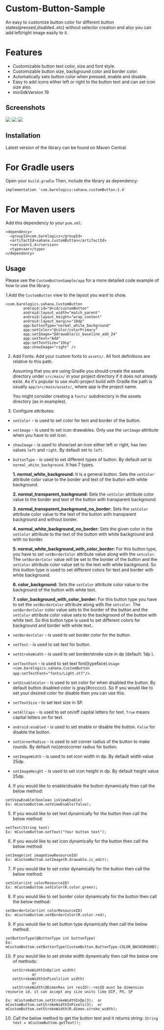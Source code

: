 # Custom-Button-Sample
An easy to customize button color for different button states(pressed,disabled..etc) without selector creation and also you can add left/right image easily to it.

# Features
- Customizable button text color, size and font style.
- Customizable button size, background color and border color.
- Automatically sets button color when pressed, enable and disable.
- Easy to add icons either left or right to the button text and can set icon size also.
- minSdkVersion 19
 
## Screenshots
![](screenshots/socb.gif)
![](screenshots/socb.png)
![](screenshots/socb2.png)


## Installation

Latest version of the library can be found on Maven Central.

# For Gradle users
Open your ```build.gradle``` Then, include the library as dependency:

```
implementation 'com.barelogics:sahana.customButton:1.4'
```

# For Maven users
Add this dependency to your ```pom.xml```:
```
<dependency>
  <groupId>com.barelogics</groupId>
  <artifactId>sahana.customButton</artifactId>
  <version>1.4</version>
  <type>aar</type>
</dependency>
```
## Usage

Please see the ```CustomButtonSample/app```  for a more detailed code example of how to use the library.

1.Add the ```CustomButton``` view to the layout you want to show.
```
<com.barelogics.sahana.CustomButton
        android:id="@+id/customButton"
        android:layout_width="match_parent"
        android:layout_height="wrap_content"
        android:layout_margin="10dp"
        app:buttonType="normal_white_background"
        app:setColor="@color/colorPrimary"
        app:setImage="@drawable/ic_baseline_add_24"
        app:setText="Add"
        app:setTextSize="19sp"
        app:showImage="right" />
 ```    
2. Add Fonts:
   Add your custom fonts to ```assets/```. All font definitions are relative to this path.
  
   Assuming that you are using Gradle you should create the assets directory under ```src/main/``` in your project directory if it does not already exist. As it's   popular to use multi-project build with Gradle the path is usually ```app/src/main/assets/```, where app is the project name.

   You might consider creating a ```fonts/``` subdirectory in the assets directory (as in examples).

3. Configure attributes:
- ```setColor``` - is used to set color for text and border of the button.

- ```setImage``` - is used to set icon drawables. Only use the ```setImage``` attribute when you have to set icon.

- ```showImage``` - is used to show/set an icon either left or right, has two values ```left``` and ```right```. By default set to ```left```.

- ```buttonType``` - is used to set different types of button. By default set to ```normal_white_background```. It has 7 types.

     **1. normal_white_background:** It is a general button. Sets the ```setColor``` attribute color value to the border and text of the button with white background.
     
     **2. normal_transparent_background:** Sets the ```setColor``` attribute color value to the border and text of the button with transparent background.

     **3. normal_transparent_background_no_border:** Sets the ```setColor``` attribute color value to the text of the button with transparent background and without border.

     **4. normal_white_background_no_border:** Sets the given color in the ```setColor``` attribute to the text of the button with white background and with no border.
     
     **5. normal_white_background_with_color_border:** For this button type, you have to set ```setBorderColor``` attribute value along with the ```setcolor```. The ```setBorderColor``` value will be set to the border of the button and the ```setColor``` attribute color value set to the text with white background. So this button type is used to set different colors for text and border with white background.

     **6. color_background:** Sets the ```setColor``` attribute color value to the background of the button with white text.

     **7. color_background_with_color_border:** For this button type you have to set the ```setBorderColor``` attribute along with the ```setcolor```. The ```setBorderColor``` color value sets to the border of the button and the ```setColor``` attribute color value sets to the background of the button with white text. So this button type is used to set different colors for background and border with white text..
                                            
- ```setBorderColor``` - is used to set border color for the button.

- ```setText``` - is used to set text for button.

- ```setStrokeWidth``` - is used to set border/stroke size in dp (default: 1dp ).

- ```setTextFont``` - is used to set text font(typeface).```Usage <com.barelogics.sahana.CustomButton app:setTextFont="fonts/Light.otf"/>```.
     
- ```setDisableColor``` - is used to set color for when disabled the button. By default button disabled color is gray(#cccccc). So If you would like to set your desired color for disable then you can use this.

- ```setTextSize``` - to set text size in SP.

- ```setAllCaps``` - is used to set on/off capital letters for text. `True` means capital letters on for text.

- ```android:enabled``` - is used to set enable or disable the button. `False` for disable the button.

- ```setCornerRadius``` - is used to set corner radius of the button to make rounds. By default no(zero)corner radius for button.

- ```setImageWidth``` - is used to set icon width in dp. By default width value 25dp.

- ```setImageHeight``` - is used to set icon height in dp. By default height value 25dp.

4. If you would like to enable/disable the button dynamically then call the below method:
````
setViewEnable(boolean isViewEnable)
Ex: mCustomButtom.setViewEnable(false);
````
5. If you would like to set text dynamically for the button then call the below method:
````
setText(String text)
Ex: mCustomButtom.setText("Your button text");
````
 
6. If you would like to set icon dynamically for the button then call the below method:
````
setImage(int imageViewResourceId)
Ex: mCustomButtom.setImage(R.drawable.ic_edit);
````
 
7. If you would like to set color dynamically for the button then call the below method:
````
setColor(int colorResourceID)
Ex: mCustomButtom.setColor(R.color.green);
````
 
8. If you would like to set border color dynamically for the button then call the below method: 
````
setBorderColor(int colorResourceID)
Ex: mCustomButtom.setBorderColor(R.color.red);
````
 
9. If you would like to set button type dynamically then call the below method: 
````
setButtonType(@ButtonType int buttonType)
Ex: mCustomButtom.setButtonType(CustomButton.ButtonType.COLOR_BACKGROUND);
````

10. If you would like to set stroke width dynamically then call the below one of methods: 
````
   setStrokeWidthInDp(int width)
            or
   setStrokeWidthInPixels(int width)
            or
   setStrokeWidth(@DimenRes int resID):-resID must be dimension resource id. it can accept any size units like DIP, PX, SP

Ex: mCustomButtom.setStrokeWidthInDp(3);  or  mCustomButtom.setStrokeWidthInPixels(3);  or  mCustomButtom.setStrokeWidth(R.dimen.stroke_width);
````
10. Call the below method to get the button text and it returns string: 
```String text = mCustomButtom.getText();```

